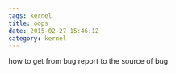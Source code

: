 ```yaml
---
tags: kernel
title: oops
date: 2015-02-27 15:46:12
category: kernel
---
```

how to get from bug report to the source of bug



